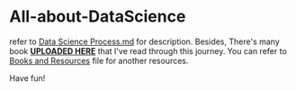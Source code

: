 # All-about-DataScience

refer to [Data Science Process.md](https://github.com/samanshahin/All-about-DataScience/blob/main/Data_Science_Process.md) for description.
Besides, There's many book [**UPLOADED HERE**](https://github.com/samanshahin/All-about-DataScience) that I've read through this journey.
You can refer to [Books and Resources](https://github.com/samanshahin/All-about-DataScience/blob/main/Books_and_Resources.md) file for another resources.

Have fun!
